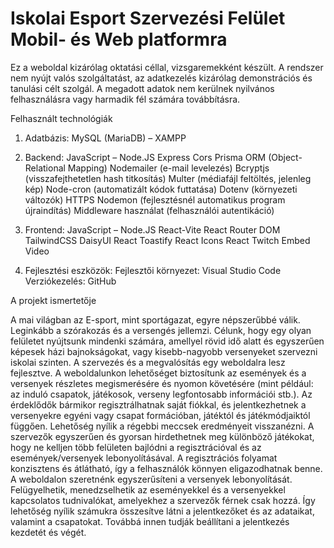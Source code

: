 # Iskolai Esport Szervezési Felület Mobil- és Web platformra

Ez a weboldal kizárólag oktatási céllal, vizsgaremekként készült. A rendszer nem nyújt valós szolgáltatást, az adatkezelés kizárólag demonstrációs és tanulási célt szolgál. A megadott adatok nem kerülnek nyilvános felhasználásra vagy harmadik fél számára továbbításra.

Felhasznált technológiák

1.	Adatbázis:
	MySQL (MariaDB) – XAMPP

2.	Backend:
	JavaScript – Node.JS
	Express
	Cors
	Prisma ORM (Object-Relational Mapping)
	Nodemailer (e-mail levelezés)
	Bcryptjs (visszafejthetetlen hash titkosítás)
	Multer (médiafájl feltöltés, jelenleg kép)
	Node-cron (automatizált kódok futtatása)
	Dotenv (környezeti változók)
	HTTPS
	Nodemon (fejlesztésnél automatikus program újraindítás)
	Middleware használat (felhasználói autentikáció)

3.	Frontend:
	JavaScript – Node.JS
	React-Vite
	React Router DOM
	TailwindCSS
	DaisyUI
	React Toastify
	React Icons
	React Twitch Embed Video

4.	Fejlesztési eszközök:
	Fejlesztői környezet: Visual Studio Code
	Verziókezelés: GitHub

A projekt ismertetője

A mai világban az E-sport, mint sportágazat, egyre népszerűbbé válik. Leginkább a szórakozás és a versengés jellemzi. 
Célunk, hogy egy olyan felületet nyújtsunk mindenki számára, amellyel rövid idő alatt és egyszerűen képesek házi bajnokságokat, vagy kisebb-nagyobb versenyeket szervezni iskolai szinten. A szervezés és a megvalósítás egy weboldalra lesz fejlesztve.
A weboldalunkon lehetőséget biztosítunk az események és a versenyek részletes megismerésére és nyomon követésére (mint például: az induló csapatok, játékosok, verseny legfontosabb információi stb.). Az érdeklődők bármikor regisztrálhatnak saját fiókkal, és jelentkezhetnek a versenyekre egyéni vagy csapat formációban, játéktól és játékmódjaiktól függően. Lehetőség nyílik a régebbi meccsek eredményeit visszanézni. 
A szervezők egyszerűen és gyorsan hirdethetnek meg különböző játékokat, hogy ne kelljen több felületen bajlódni a regisztrációval és az események/versenyek lebonyolításával. A regisztrációs folyamat konzisztens és átlátható, így a felhasználók könnyen eligazodhatnak benne. A weboldalon szeretnénk egyszerűsíteni a versenyek lebonyolítását. Felügyelhetik, menedzselhetik az eseményekkel és a versenyekkel kapcsolatos tudnivalókat, amelyekhez a szervezők férnek csak hozzá. Így lehetőség nyílik számukra összesítve látni a jelentkezőket és az adataikat, valamint a csapatokat. Továbbá innen tudják beállítani a jelentkezés kezdetét és végét.


